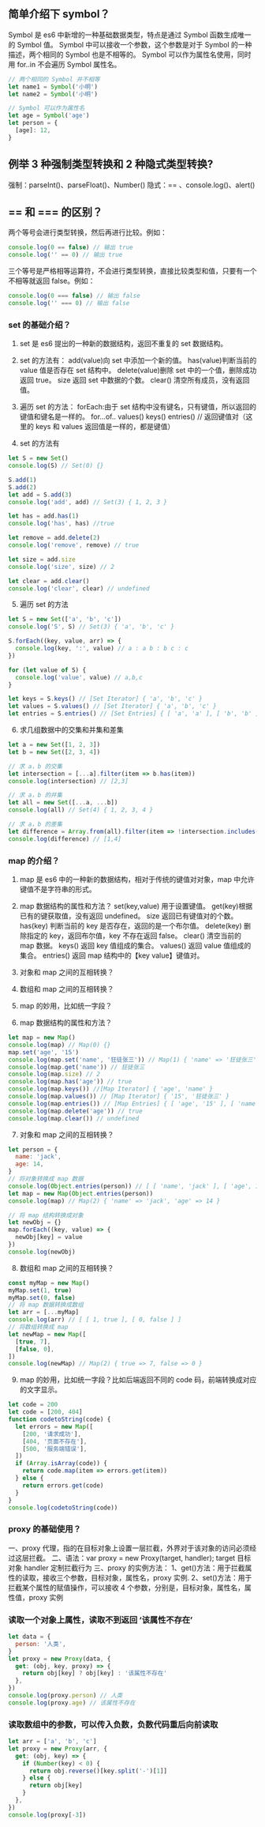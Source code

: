 ## 简单介绍下 symbol？

Symbol 是 es6 中新增的一种基础数据类型，特点是通过 Symbol 函数生成唯一的 Symbol 值。
Symbol 中可以接收一个参数，这个参数是对于 Symbol 的一种描述，两个相同的 Symbol 也是不相等的。
Symbol 可以作为属性名使用，同时用 for..in 不会遍历 Symbol 属性名。

```js
// 两个相同的 Symbol 并不相等
let name1 = Symbol('小明')
let name2 = Symbol('小明')

// Symbol 可以作为属性名
let age = Symbol('age')
let person = {
  [age]: 12,
}
```

## 例举 3 种强制类型转换和 2 种隐式类型转换?

强制：parseInt()、parseFloat()、Number()
隐式：== 、console.log()、alert()

## == 和 === 的区别？

两个等号会进行类型转换，然后再进行比较。例如：

```js
console.log(0 == false) // 输出 true
console.log('' == 0) // 输出 true
```

三个等号是严格相等运算符，不会进行类型转换，直接比较类型和值，只要有一个不相等就返回 false。例如：

```js
console.log(0 === false) // 输出 false
console.log('' === 0) // 输出 false
```

### set 的基础介绍？

1. set 是 es6 提出的一种新的数据结构，返回不重复的 set 数据结构。

2. set 的方法有：
   add(value)向 set 中添加一个新的值。
   has(value)判断当前的 value 值是否存在 set 结构中。
   delete(value)删除 set 中的一个值，删除成功返回 true。
   size 返回 set 中数据的个数。
   clear() 清空所有成员，没有返回值。

3. 遍历 set 的方法：
   forEach:由于 set 结构中没有键名，只有键值，所以返回的键值和键名是一样的。
   for...of..
   values()
   keys()
   entries() // 返回键值对（这里的 keys 和 values 返回值是一样的，都是键值）

4. set 的方法有

```js
let S = new Set()
console.log(S) // Set(0) {}

S.add(1)
S.add(2)
let add = S.add(3)
console.log('add', add) // Set(3) { 1, 2, 3 }

let has = add.has(1)
console.log('has', has) //true

let remove = add.delete(2)
console.log('remove', remove) // true

let size = add.size
console.log('size', size) // 2

let clear = add.clear()
console.log('clear', clear) // undefined
```

5. 遍历 set 的方法

```js
let S = new Set(['a', 'b', 'c'])
console.log('S', S) // Set(3) { 'a', 'b', 'c' }

S.forEach((key, value, arr) => {
  console.log(key, ':', value) // a : a b : b c : c
})

for (let value of S) {
  console.log('value', value) // a,b,c
}

let keys = S.keys() // [Set Iterator] { 'a', 'b', 'c' }
let values = S.values() // [Set Iterator] { 'a', 'b', 'c' }
let entries = S.entries() // [Set Entries] { [ 'a', 'a' ], [ 'b', 'b' ], [ 'c', 'c' ] }
```

6. 求几组数据中的交集和并集和差集

```js
let a = new Set([1, 2, 3])
let b = new Set([2, 3, 4])

// 求 a，b 的交集
let intersection = [...a].filter(item => b.has(item))
console.log(intersection) // [2,3]

// 求 a，b 的并集
let all = new Set([...a, ...b])
console.log(all) // Set(4) { 1, 2, 3, 4 }

// 求 a，b 的差集
let difference = Array.from(all).filter(item => !intersection.includes(item))
console.log(difference) // [1,4]
```

### map 的介绍？

1. map 是 es6 中的一种新的数据结构，相对于传统的键值对对象，map 中允许键值不是字符串的形式。
2. map 数据结构的属性和方法？
   set(key,value) 用于设置键值。
   get(key)根据已有的键获取值，没有返回 undefined。
   size 返回已有键值对的个数。
   has(key) 判断当前的 key 是否存在，返回的是一个布尔值。
   delete(key) 删除指定的 key，返回布尔值，key 不存在返回 false。
   clear() 清空当前的 map 数据。
   keys() 返回 key 值组成的集合。
   values() 返回 value 值组成的集合。
   entries() 返回 map 结构中的【key value】键值对。
3. 对象和 map 之间的互相转换？
4. 数组和 map 之间的互相转换？
5. map 的妙用，比如统一字段？

6. map 数据结构的属性和方法？

```js
let map = new Map()
console.log(map) // Map(0) {}
map.set('age', '15')
console.log(map.set('name', '狂徒张三')) // Map(1) { 'name' => '狂徒张三' }
console.log(map.get('name')) // 狂徒张三
console.log(map.size) // 2
console.log(map.has('age')) // true
console.log(map.keys()) //[Map Iterator] { 'age', 'name' }
console.log(map.values()) // [Map Iterator] { '15', '狂徒张三' }
console.log(map.entries()) // [Map Entries] { [ 'age', '15' ], [ 'name', '狂徒张三' ] }
console.log(map.delete('age')) // true
console.log(map.clear()) // undefined
```

7. 对象和 map 之间的互相转换？

```js
let person = {
  name: 'jack',
  age: 14,
}
// 将对象转换成 map 数据
console.log(Object.entries(person)) // [ [ 'name', 'jack' ], [ 'age', 14 ] ]
let map = new Map(Object.entries(person))
console.log(map) // Map(2) { 'name' => 'jack', 'age' => 14 }

// 将 map 结构转换成对象
let newObj = {}
map.forEach((key, value) => {
  newObj[key] = value
})
console.log(newObj)
```

8. 数组和 map 之间的互相转换？

```js
const myMap = new Map()
myMap.set(1, true)
myMap.set(0, false)
// 将 map 数据转换成数组
let arr = [...myMap]
console.log(arr) // [ [ 1, true ], [ 0, false ] ]
// 将数组转换成 map
let newMap = new Map([
  [true, 7],
  [false, 0],
])
console.log(newMap) // Map(2) { true => 7, false => 0 }
```

9. map 的妙用，比如统一字段？比如后端返回不同的 code 码，前端转换成对应的文字显示。

```js
let code = 200
let code = [200, 404]
function codetoString(code) {
  let errors = new Map([
    [200, '请求成功'],
    [404, '页面不存在'],
    [500, '服务端错误'],
  ])
  if (Array.isArray(code)) {
    return code.map(item => errors.get(item))
  } else {
    return errors.get(code)
  }
}
console.log(codetoString(code))
```

### proxy 的基础使用？

一、proxy 代理，指的在目标对象上设置一层拦截，外界对于该对象的访问必须经过这层拦截。
二、语法：var proxy = new Proxy(target, handler); target 目标对象 handler 定制拦截行为
三、proxy 的实例方法：
1、get()方法：用于拦截属性的读取，接收三个参数，目标对象，属性名，proxy 实例.
2、set()方法：用于拦截某个属性的赋值操作，可以接收 4 个参数，分别是，目标对象，属性名，属性值，proxy 实例

### 读取一个对象上属性，读取不到返回 ‘该属性不存在’

```js
let data = {
  person: '人类',
}
let proxy = new Proxy(data, {
  get: (obj, key, proxy) => {
    return obj[key] ? obj[key] : '该属性不存在'
  },
})
console.log(proxy.person) // 人类
console.log(proxy.age) // 该属性不存在
```

### 读取数组中的参数，可以传入负数，负数代码重后向前读取

```js
let arr = ['a', 'b', 'c']
let proxy = new Proxy(arr, {
  get: (obj, key) => {
    if (Number(key) < 0) {
      return obj.reverse()[key.split('-')[1]]
    } else {
      return obj[key]
    }
  },
})
console.log(proxy[-3])
```
